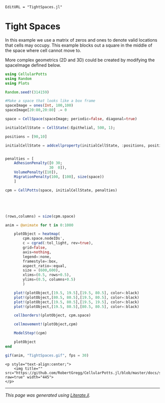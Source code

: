```@meta
EditURL = "TightSpaces.jl"
```

# Tight Spaces

In this example we use a matrix of zeros and ones to denote valid locations that cells may occupy. This example blocks out a square in the middle of the space where cell cannot move to.

More complex geometrics (2D and 3D) could be created by modifying the spaceImage defined below.

````julia
using CellularPotts
using Random
using Plots

Random.seed!(314159)

#Make a space that looks like a box frame
spaceImage = ones(Int, 100,100)
spaceImage[20:80,20:80] .= 0

space = CellSpace(spaceImage; periodic=false, diagonal=true)

initialCellState = CellState(:Epithelial, 500, 1);

positions = [90,10]

initialCellState = addcellproperty(initialCellState, :positions, positions)


penalties = [
    AdhesionPenalty([0 30;
                    30  0]),
    VolumePenalty([10]),
    MigrationPenalty(100, [100], size(space))
    ]

cpm = CellPotts(space, initialCellState, penalties)





(rows,columns) = size(cpm.space)

anim = @animate for t in 0:1000

    plotObject = heatmap(
        cpm.space.nodeIDs',
        c = cgrad(:tol_light, rev=true),
        grid=false,
        axis=nothing,
        legend=:none,
        framestyle=:box,
        aspect_ratio=:equal,
        size = (600,600),
        xlims=(0.5, rows+0.5),
        ylims=(0.5, columns+0.5)
        )

    plot!(plotObject,[19.5, 19.5],[19.5, 80.5], color=:black)
    plot!(plotObject,[80.5, 80.5],[19.5, 80.5], color=:black)
    plot!(plotObject,[19.5, 80.5],[19.5, 19.5], color=:black)
    plot!(plotObject,[19.5, 80.5],[80.5, 80.5], color=:black)

    cellborders!(plotObject, cpm.space)

    cellmovement!(plotObject,cpm)

    ModelStep!(cpm)

    plotObject
end

gif(anim, "TightSpaces.gif", fps = 30)
````

```@raw html
<p style="text-align:center;">
    <img title="" src="https://github.com/RobertGregg/CellularPotts.jl/blob/master/docs/src/ExampleGallery/TightSpaces/TightSpaces.gif?raw=true" width="445">
</p>
```


---

*This page was generated using [Literate.jl](https://github.com/fredrikekre/Literate.jl).*

